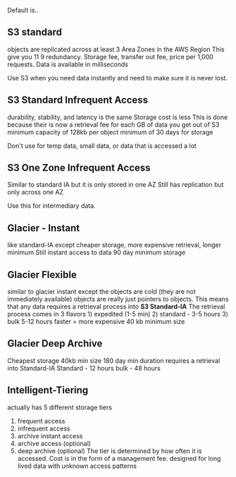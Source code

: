 Default is..
## S3 standard
objects are replicated across at least 3 Area Zones in the AWS Region
This give you 11 9 redundancy.
Storage fee, transfer out fee, price per 1,000 requests.
Data is available in milliseconds

Use S3 when you need data instantly and need to make sure it is never lost.
## S3 Standard Infrequent Access
durability, stability, and latency is the same
Storage cost is less
This is done because their is now a retrieval fee for each GB of data you get out of S3
minimum capacity of 128kb per object
minimum of 30 days for storage

Don't use for temp data, small data, or data that is accessed a lot
## S3 One Zone Infrequent Access
Similar to standard IA but it is only stored in one AZ
Still has replication but only across one AZ

Use this for intermediary data.
## Glacier - Instant
like standard-IA except cheaper storage, more expensive retrieval, longer minimum
Still instant access to data
90 day minimum storage
## Glacier Flexible
similar to glacier instant except the objects are cold (they are not immediately available)
objects are really just pointers to objects. This means that any data requires a retrieval process into **S3 Standard-IA**
	The retrieval process comes in 3 flavors
	1) expedited (1-5 min)
	2) standard - 3-5 hours
	3) bulk 5-12 hours
	faster = more expensive
40 kb minimum size
## Glacier Deep Archive
Cheapest storage
40kb min size
180 day min duration
requires a retrieval into Standard-IA
	Standard - 12 hours
	bulk - 48 hours
## Intelligent-Tiering
actually has 5 different storage tiers
1) frequent access
2) infrequent access
3) archive instant access
4) archive access (optional)
5) deep archive (optional)
The tier is determined by how often it is accessed.
Cost is in the form of a management fee.
designed for long lived data with unknown access patterns

